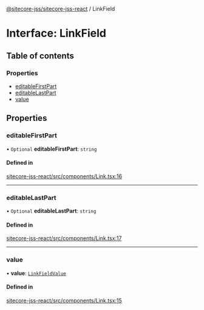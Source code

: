 [@sitecore-jss/sitecore-jss-react](../README.md) / LinkField

# Interface: LinkField

## Table of contents

### Properties

- [editableFirstPart](LinkField.md#editablefirstpart)
- [editableLastPart](LinkField.md#editablelastpart)
- [value](LinkField.md#value)

## Properties

### editableFirstPart

• `Optional` **editableFirstPart**: `string`

#### Defined in

[sitecore-jss-react/src/components/Link.tsx:16](https://github.com/Sitecore/jss/blob/fe629f32/packages/sitecore-jss-react/src/components/Link.tsx#L16)

___

### editableLastPart

• `Optional` **editableLastPart**: `string`

#### Defined in

[sitecore-jss-react/src/components/Link.tsx:17](https://github.com/Sitecore/jss/blob/fe629f32/packages/sitecore-jss-react/src/components/Link.tsx#L17)

___

### value

• **value**: [`LinkFieldValue`](LinkFieldValue.md)

#### Defined in

[sitecore-jss-react/src/components/Link.tsx:15](https://github.com/Sitecore/jss/blob/fe629f32/packages/sitecore-jss-react/src/components/Link.tsx#L15)
